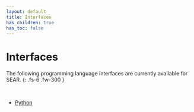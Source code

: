 ```yaml
---
layout: default
title: Interfaces
has_children: true
has_toc: false
---
```


# Interfaces

The following programming language interfaces are currently available for SEAR.
{: .fs-6 .fw-300 }

&nbsp;

* [Python](./python.md)